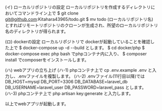 (イ) ローカルリポジトリの設定
ローカルリポジトリを作成するディレクトリにおいてコマンドライン上で
$ git clone git@github.com:Kitahara43965/todo.git
$ mv todo (ローカルリポジトリ名)
とすればリモートリポジトリのクローンが生成され、所望のローカルリポジトリ名のディレクトリが得られます。

(ロ) dockerの設定
  ローカルリポジトリで
dockerが起動していることを確認した上で
$ docker-compose up -d --build
とします。
$ cd docker/php
$ docker-compose exec php bash
でphpコンテナ内に入り、
$ composer install
でcomposerをインストールします。

(ハ) webアプリの立ち上げ
(ハ-1) phpコンテナ上で
cp .env.example .env 
と入力し、.envファイルを複製します。
(ハ-2) .envファイル(11行目以降)では
DB_HOST=mysql
DB_PORT=3306
DB_DATABASE=laravel_db
DB_USERNAME=laravel_user
DB_PASSWORD=laravel_pass
とします。
(ハ-3) phpコンテナ上で 
php artisan key:generate
と入力します。

以上でwebアプリが起動します。



























